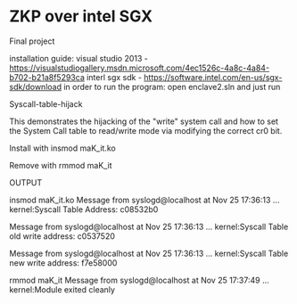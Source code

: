 # ZKP over intel SGX
Final project

installation guide:
visual studio 2013 - https://visualstudiogallery.msdn.microsoft.com/4ec1526c-4a8c-4a84-b702-b21a8f5293ca
interl sgx sdk - https://software.intel.com/en-us/sgx-sdk/download
in order to run the program: open enclave2.sln and just run




Syscall-table-hijack

This demonstrates the hijacking of the "write" system call and how to set the System Call table to read/write mode via modifying the correct cr0 bit.

Install with insmod maK_it.ko

Remove with rmmod maK_it


OUTPUT


insmod maK_it.ko Message from syslogd@localhost at Nov 25 17:36:13 ... kernel:Syscall Table Address: c08532b0

Message from syslogd@localhost at Nov 25 17:36:13 ... kernel:Syscall Table old write address: c0537520

Message from syslogd@localhost at Nov 25 17:36:13 ... kernel:Syscall Table new write address: f7e58000

rmmod maK_it Message from syslogd@localhost at Nov 25 17:37:49 ... kernel:Module exited cleanly
